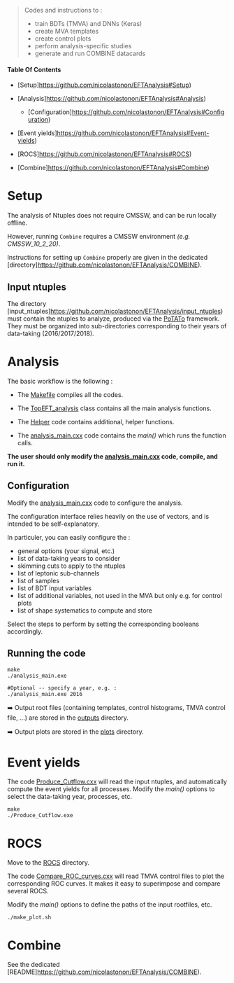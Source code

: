 <!--
```
CODE EXAMPLE
```

=== Emoji list (see https://gist.github.com/rxaviers/7360908)
:arrow_right:
:heavy_exclamation_mark:
:heavy_check_mark:
:link:
:white_check_mark:
:heavy_multiplication_x:
:x:
:negative_squared_cross_mark:
:bangbang:
:white_check_mark:
:copyright:
:clock430:
:no_entry:
:ok:
:arrow_right_hook:
:paperclip:
:open_file_folder:
:chart_with_upwards_trend:
:lock:
:hourglass:
:warning:
:construction:
:fr:
:one: :two: :hash:
:underage:
:put_litter_in_its_place:
:new:

:construction: **README UNDER CONSTRUCTION**

#HOW TO HIDE CONTENTS (which can be viewed by cliking icon) :
<details>
<summary>[NameOfHiddenContent]:</summary>
[theHiddenContent]
</details>
-------------------------------------------->


> Codes and instructions to :
> * train BDTs (TMVA) and DNNs (Keras)
> * create MVA templates
> * create control plots
> * perform analysis-specific studies
> * generate and run COMBINE datacards


#### Table Of Contents

* [Setup]https://github.com/nicolastonon/EFTAnalysis#Setup)

* [Analysis]https://github.com/nicolastonon/EFTAnalysis#Analysis)
  * [Configuration]https://github.com/nicolastonon/EFTAnalysis#Configuration)

* [Event yields]https://github.com/nicolastonon/EFTAnalysis#Event-yields)

* [ROCS]https://github.com/nicolastonon/EFTAnalysis#ROCS)


* [Combine]https://github.com/nicolastonon/EFTAnalysis#Combine)

# Setup

The analysis of Ntuples does not require CMSSW, and can be run locally offline.

However, running `Combine` requires a CMSSW environment *(e.g. CMSSW_10_2_20)*.

Instructions for setting up `Combine` properly are given in the dedicated [directory]https://github.com/nicolastonon/EFTAnalysis/COMBINE).

## Input ntuples

The directory [input_ntuples]https://github.com/nicolastonon/EFTAnalysis/input_ntuples) must contain the ntuples to analyze, produced via the [PoTATo](https://gitlab.cern.ch/joknolle/potato) framework.
They must be organized into sub-directories corresponding to their years of data-taking (2016/2017/2018).

# Analysis

The basic workflow is the following :

* The [Makefile](https://github.com/nicolastonon/EFTAnalysis/Makefile) compiles all the codes.

* The [TopEFT_analysis](https://github.com/nicolastonon/EFTAnalysis/TopEFT_analysis.cxx) class contains all the main analysis functions.

* The [Helper](https://github.com/nicolastonon/EFTAnalysis/Helper.cxx) code contains additional, helper functions.

* The [analysis_main.cxx](https://github.com/nicolastonon/EFTAnalysis/analysis_main.cxx) code contains the *main()* which runs the function calls.

**The user should only modify the [analysis_main.cxx](https://github.com/nicolastonon/EFTAnalysis/analysis_main.cxx) code, compile, and run it.**

## Configuration

Modify the [analysis_main.cxx](https://github.com/nicolastonon/EFTAnalysis/analysis_main.cxx) code to configure the analysis.

The configuration interface relies heavily on the use of vectors, and is intended to be self-explanatory.

In particuler, you can easily configure the :
* general options (your signal, etc.)
* list of data-taking years to consider
* skimming cuts to apply to the ntuples
* list of leptonic sub-channels
* list of samples
* list of BDT input variables
* list of additional variables, not used in the MVA but only e.g. for control plots
* list of shape systematics to compute and store

Select the steps to perform by setting the corresponding booleans accordingly.

## Running the code

```
make
./analysis_main.exe

#Optional -- specify a year, e.g. :
./analysis_main.exe 2016
```

:arrow_right: Output root files (containing templates, control histograms, TMVA control file, ...) are stored in the [outputs](https://github.com/nicolastonon/EFTAnalysis/outputs) directory.

:arrow_right: Output plots are stored in the [plots](https://github.com/nicolastonon/EFTAnalysis/plots) directory.

# Event yields

The code [Produce_Cutflow.cxx](https://github.com/nicolastonon/EFTAnalysis/Produce_Cutflow.cxx) will read the input ntuples, and automatically compute the event yields for all processes.
Modify the *main()* options to select the data-taking year, processes, etc.

```
make
./Produce_Cutflow.exe
```
# ROCS

Move to the [ROCS](https://github.com/nicolastonon/EFTAnalysis/ROCS) directory.

The code [Compare_ROC_curves.cxx](https://github.com/nicolastonon/EFTAnalysis/ROCS/Compare_ROC_curves.cxx) will read TMVA control files to plot the corresponding ROC curves.
It makes it easy to superimpose and compare several ROCS.

Modify the *main()* options to define the paths of the input rootfiles, etc.

```
./make_plot.sh
```

# Combine

See the dedicated [README]https://github.com/nicolastonon/EFTAnalysis/COMBINE).
